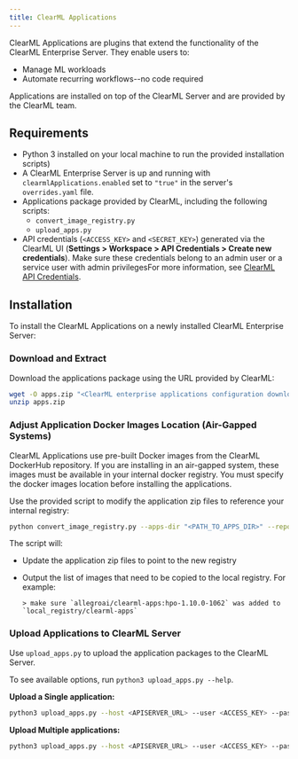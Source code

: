 ```yaml
---
title: ClearML Applications
---
```


ClearML Applications are plugins that extend the functionality of the ClearML Enterprise Server. They enable users 
to: 
* Manage ML workloads 
* Automate recurring workflows--no code required

Applications are installed on top of the ClearML Server and are provided by the ClearML team.

## Requirements

- Python 3 installed on your local machine to run the provided installation scripts)
- A ClearML Enterprise Server is up and running with `clearmlApplications.enabled` set to `"true"` in the server's `overrides.yaml` file.
- Applications package provided by ClearML, including the following scripts:
  - `convert_image_registry.py`
  - `upload_apps.py`
- API credentials (`<ACCESS_KEY>` and `<SECRET_KEY>`) generated via 
  the ClearML UI (**Settings > Workspace > API Credentials > Create new credentials**). Make sure these credentials 
  belong to an admin user or a service user with admin privilegesFor more information, see [ClearML API Credentials](../../webapp/settings/webapp_settings_profile.md#clearml-api-credentials). 

## Installation

To install the ClearML Applications on a newly installed ClearML Enterprise Server: 

### Download and Extract

Download the applications package using the URL provided by ClearML:

```bash
wget -O apps.zip "<ClearML enterprise applications configuration download url>"
unzip apps.zip
```

### Adjust Application Docker Images Location (Air-Gapped Systems)

ClearML Applications use pre-built Docker images from the ClearML DockerHub repository. If you are 
installing in an air-gapped system, these images must be available in your internal docker registry. You must specify 
the docker images location before installing the applications.

Use the provided script to modify the application zip files to reference your internal registry:

```bash
python convert_image_registry.py --apps-dir "<PATH_TO_APPS_DIR>" --repo <LOCAL_REGISTRY>/clearml-apps
```

The script will:
* Update the application zip files to point to the new registry
* Output the list of images that need to be copied to the local registry. For example:

  ```
  > make sure `allegroai/clearml-apps:hpo-1.10.0-1062` was added to `local_registry/clearml-apps`
  ```

### Upload Applications to ClearML Server

Use `upload_apps.py` to upload the application packages to the ClearML Server.

To see available options, run `python3 upload_apps.py --help`.

**Upload a Single application:**

```bash
python3 upload_apps.py --host <APISERVER_URL> --user <ACCESS_KEY> --password <SECRET_KEY> --files "YOUR_APP.zip"
```

**Upload Multiple applications:**

```bash
python3 upload_apps.py --host <APISERVER_URL> --user <ACCESS_KEY> --password <SECRET_KEY> --dir "<PATH_TO_APPS_DIR>" -ml
```